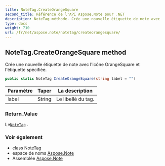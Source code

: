 ```yaml
---
title: NoteTag.CreateOrangeSquare
second_title: Référence de l'API Aspose.Note pour .NET
description: NoteTag méthode. Crée une nouvelle étiquette de note avec licône OrangeSquare et létiquette spécifiée.
type: docs
weight: 710
url: /fr/net/aspose.note/notetag/createorangesquare/
---
```

## NoteTag.CreateOrangeSquare method

Crée une nouvelle étiquette de note avec l'icône OrangeSquare et l'étiquette spécifiée.

```csharp
public static NoteTag CreateOrangeSquare(string label = "")
```

| Paramètre | Taper | La description |
| --- | --- | --- |
| label | String | Le libellé du tag. |

### Return_Value

Le[`NoteTag`](../) .

### Voir également

* class [NoteTag](../)
* espace de noms [Aspose.Note](../../notetag/)
* Assemblée [Aspose.Note](../../../)


